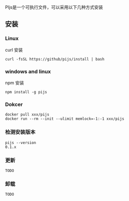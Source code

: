 PIjs是一个可执行文件，可以采用以下几种方式安装

## 安装

### Linux

curl 安装

```
curl -fsSL https://github/pijs/install | bash
```

### windows and linux
npm 安装

```
npm install -g pijs
```

### Dokcer

```
docker pull xxx/pijs
docker run --rm --init --ulimit memlock=-1:-1 xxx/pijs
```

### 检测安装版本

```
pijs --version
0.1.x
```

### 更新

```
TODO
```

### 卸载

```
TODO
```
